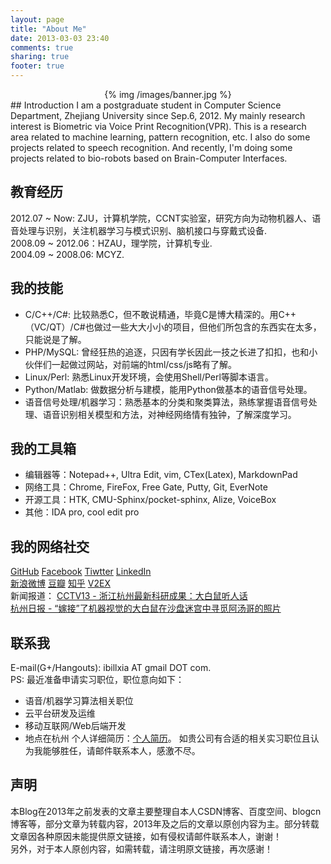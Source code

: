 ```yaml
---
layout: page
title: "About Me"
date: 2013-03-03 23:40
comments: true
sharing: true
footer: true
---
```

<center>{% img /images/banner.jpg %}</center>
## Introduction
I am a postgraduate student in Computer Science Department, Zhejiang University since Sep.6, 2012. My mainly research interest is Biometric via Voice Print Recognition(VPR). This is a research area related to machine learning, pattern recognition, etc. I also do some projects related to speech recognition. And recently, I'm doing some projects related to bio-robots based on Brain-Computer Interfaces.  

## 教育经历   
2012.07 ~ Now: ZJU，计算机学院，CCNT实验室，研究方向为动物机器人、语音处理与识别，关注机器学习与模式识别、脑机接口与穿戴式设备.  
2008.09 ~ 2012.06：HZAU，理学院，计算机专业.  
2004.09 ~ 2008.06: MCYZ.  

## 我的技能
* C/C++/C#: 比较熟悉C，但不敢说精通，毕竟C是博大精深的。用C++（VC/QT）/C#也做过一些大大小小的项目，但他们所包含的东西实在太多，只能说是了解。  
* PHP/MySQL: 曾经狂热的追逐，只因有学长因此一技之长进了扣扣，也和小伙伴们一起做过网站，对前端的html/css/js略有了解。  
* Linux/Perl: 熟悉Linux开发环境，会使用Shell/Perl等脚本语言。
* Python/Matlab: 做数据分析与建模，能用Python做基本的语音信号处理。
* 语音信号处理/机器学习：熟悉基本的分类和聚类算法，熟练掌握语音信号处理、语音识别相关模型和方法，对神经网络情有独钟，了解深度学习。

## 我的工具箱
* 编辑器等：Notepad++, Ultra Edit, vim, CTex(Latex), MarkdownPad  
* 网络工具：Chrome, FireFox, Free Gate, Putty, Git, EverNote  
* 开源工具：HTK, CMU-Sphinx/pocket-sphinx, Alize, VoiceBox  
* 其他：IDA pro, cool edit pro  

## 我的网络社交
[GitHub](https://github.com/ibillxia)  [Facebook](https://www.facebook.com/ibillxia)   [Tiwtter](https://twitter.com/ibillxia)  [LinkedIn](http://www.linkedin.com/profile/view?id=303741237&trk=nav_responsive_tab_profile_pic)  
[新浪微博](http://weibo.com/ibillxia)  [豆瓣](http://www.douban.com/people/ibillxia/)  [知乎](http://www.zhihu.com/people/ibillxia)  [V2EX](http://www.v2ex.com/?r=ibillxia)  
新闻报道：
[CCTV13 - 浙江杭州最新科研成果：大白鼠听人话](http://tv.cntv.cn/vodplay/e58c8785e00a4ead9b83dfae5b53f12a/860010-1102010100)  
[杭州日报 - “嫁接”了机器视觉的大白鼠在沙盘迷宫中寻觅阿汤哥的照片](http://hzdaily.hangzhou.com.cn/hzrb/html/2013-05/24/content_1501396.htm) 

## 联系我  
E-mail(G+/Hangouts): ibillxia AT gmail DOT com.   
PS: 最近准备申请实习职位，职位意向如下：  
* 语音/机器学习算法相关职位  
* 云平台研发及运维  
* 移动互联网/Web后端开发  
* 地点在杭州
个人详细简历：[个人简历](http://ibillxia.github.io/upload/个人简历-v2.0.pdf)。
如贵公司有合适的相关实习职位且认为我能够胜任，请邮件联系本人，感激不尽。

## 声明
本Blog在2013年之前发表的文章主要整理自本人CSDN博客、百度空间、blogcn博客等，部分文章为转载内容，2013年及之后的文章以原创内容为主。部分转载文章因各种原因未能提供原文链接，如有侵权请邮件联系本人，谢谢！  
另外，对于本人原创内容，如需转载，请注明原文链接，再次感谢！
